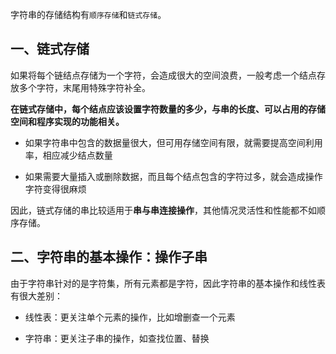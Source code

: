 
字符串的存储结构有`顺序存储`和`链式存储`。

## 一、链式存储

如果将每个链结点存储为一个字符，会造成很大的空间浪费，一般考虑一个结点存放多个字符，末尾用特殊字符补全。

**在链式存储中，每个结点应该设置字符数量的多少，与串的长度、可以占用的存储空间和程序实现的功能相关。**

- 如果字符串中包含的数据量很大，但可用存储空间有限，就需要提高空间利用率，相应减少结点数量

- 如果需要大量插入或删除数据，而且每个结点包含的字符过多，就会造成操作字符变得很麻烦

因此，链式存储的串比较适用于**串与串连接操作**，其他情况灵活性和性能都不如顺序存储。

## 二、字符串的基本操作：操作子串

由于字符串针对的是字符集，所有元素都是字符，因此字符串的基本操作和线性表有很大差别：

- 线性表：更关注单个元素的操作，比如增删查一个元素

- 字符串：更关注子串的操作，如查找位置、替换
